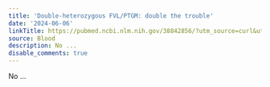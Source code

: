 ```yaml
---
title: 'Double-heterozygous FVL/PTGM: double the trouble'
date: '2024-06-06'
linkTitle: https://pubmed.ncbi.nlm.nih.gov/38842856/?utm_source=curl&utm_medium=rss&utm_campaign=journals&utm_content=7603509&fc=None&ff=20240606180757&v=2.18.0.post9+e462414
source: Blood
description: No ...
disable_comments: true
---
```

No ...